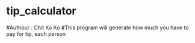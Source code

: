 # tip_calculator
#Authour : Chit Ko Ko
#This program will generate how much you have to pay for tip, each person
